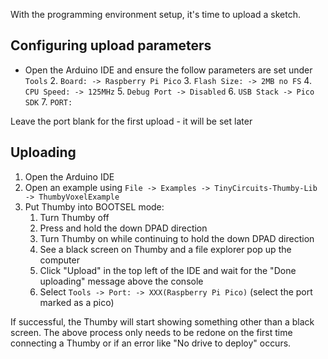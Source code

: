 With the programming environment setup, it's time to upload a sketch.

## Configuring upload parameters
* Open the Arduino IDE and ensure the follow parameters are set under `Tools`
    2. `Board: -> Raspberry Pi Pico`
    3. `Flash Size: -> 2MB no FS`
    4. `CPU Speed: -> 125MHz`
    5. `Debug Port -> Disabled`
    6. `USB Stack -> Pico SDK`
    7. `PORT:`

Leave the port blank for the first upload - it will be set later

## Uploading
1. Open the Arduino IDE
2. Open an example using `File -> Examples -> TinyCircuits-Thumby-Lib -> ThumbyVoxelExample`
3. Put Thumby into BOOTSEL mode:
    1. Turn Thumby off
    2. Press and hold the down DPAD direction
    3. Turn Thumby on while continuing to hold the down DPAD direction
    4. See a black screen on Thumby and a file explorer pop up the computer
    5. Click "Upload" in the top left of the IDE and wait for the "Done uploading" message above the console
    6. Select `Tools -> Port: -> XXX(Raspberry Pi Pico)` (select the port marked as a pico)

If successful, the Thumby will start showing something other than a black screen. The above process only needs to be redone on the first time connecting a Thumby or if an error like "No drive to deploy" occurs.